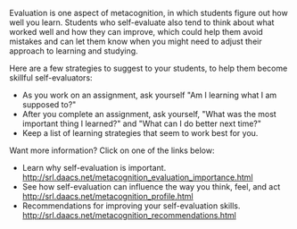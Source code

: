 Evaluation is one aspect of metacognition, in which students figure out how well you learn. Students who self-evaluate also tend to think about what worked well and how they can improve, which could help them avoid mistakes and can let them know when you might need to adjust their approach to learning and studying.

Here are a few strategies to suggest to your students, to help them become skillful self-evaluators:
* As you work on an assignment, ask yourself "Am I learning what I am supposed to?"
* After you complete an assignment, ask yourself, "What was the most important thing I learned?" and "What can I do better next time?"
* Keep a list of learning strategies that seem to work best for you.

Want more information? Click on one of the links below:
* Learn why self-evaluation is important. http://srl.daacs.net/metacognition_evaluation_importance.html
* See how self-evaluation can influence the way you think, feel, and act http://srl.daacs.net/metacognition_profile.html
* Recommendations for improving your self-evaluation skills. http://srl.daacs.net/metacognition_recommendations.html

